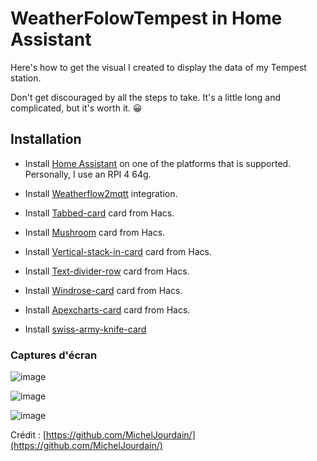 # WeatherFolowTempest in Home Assistant

Here's how to get the visual I created to display the data of my Tempest station.

Don't get discouraged by all the steps to take. It's a little long and complicated, but it's worth it. 😀

## Installation
 - Install [Home Assistant](https://www.home-assistant.io/installation/) on one of the platforms that is supported. Personally, I use an RPI 4 64g.

 - Install [Weatherflow2mqtt](https://github.com/briis/hass-weatherflow2mqtt) integration.
 - Install [Tabbed-card](https://github.com/kinghat/tabbed-card) card from Hacs.
 - Install [Mushroom](https://github.com/piitaya/lovelace-mushroom) card from Hacs.
 - Install [Vertical-stack-in-card](https://github.com/ofekashery/vertical-stack-in-card) card from Hacs.
 - Install [Text-divider-row](https://github.com/iantrich/text-divider-row) card from Hacs.
 - Install [Windrose-card](https://github.com/aukedejong/lovelace-windrose-card) card from Hacs.
 - Install [Apexcharts-card](https://github.com/RomRider/apexcharts-card) card from Hacs.


- Install [swiss-army-knife-card](https://github.com/AmoebeLabs/swiss-army-knife-card/projects?query=is%3Aopen)

### Captures d'écran

![image](https://github.com/MichelJourdain/domo-quebec/assets/83040228/389b4a72-d5eb-402a-af15-41df2f593f52)

![image](https://github.com/MichelJourdain/domo-quebec/assets/83040228/974c46be-c8e6-4ee0-ab52-f4e8d286800c)

![image](https://github.com/MichelJourdain/domo-quebec/assets/83040228/c5344fff-0b5e-44f2-8eba-c968e1f7185c)

Crédit : [https://github.com/MichelJourdain/](https://github.com/MichelJourdain/)
